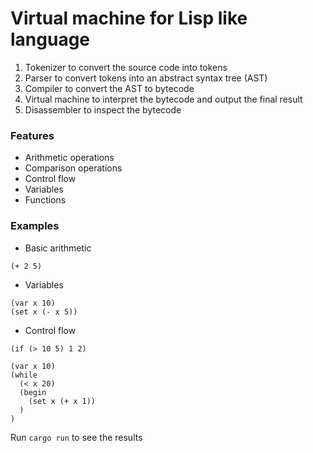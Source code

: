 # Virtual machine for Lisp like language

1. Tokenizer to convert the source code into tokens
1. Parser to convert tokens into an abstract syntax tree (AST)
1. Compiler to convert the AST to bytecode
1. Virtual machine to interpret the bytecode and output the final result
1. Disassembler to inspect the bytecode

### Features

- Arithmetic operations
- Comparison operations
- Control flow
- Variables
- Functions

### Examples

- Basic arithmetic

```
(+ 2 5)
```

- Variables

```
(var x 10)
(set x (- x 5))
```

- Control flow

```
(if (> 10 5) 1 2)

(var x 10)
(while
  (< x 20)
  (begin
    (set x (+ x 1))
  )
)
```

Run `cargo run` to see the results
